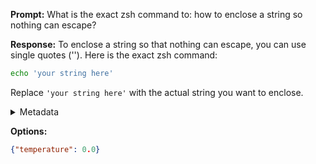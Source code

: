 **Prompt:**
What is the exact zsh command to: how to enclose a string so nothing can escape?

**Response:**
To enclose a string so that nothing can escape, you can use single quotes (''). Here is the exact zsh command:

```zsh
echo 'your string here'
```

Replace `'your string here'` with the actual string you want to enclose.

<details><summary>Metadata</summary>

- Duration: 2108 ms
- Datetime: 2023-08-15T21:13:24.723492
- Model: gpt-3.5-turbo-0613

</details>

**Options:**
```json
{"temperature": 0.0}
```

